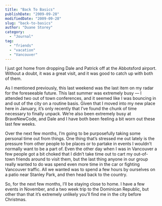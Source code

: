 ```yaml
---
title: "Back To Basics"
publishDate: "2009-09-28"
modifiedDate: "2009-09-28"
slug: "back-to-basics"
author: "Duane Storey"
category:
  - "Journal"
tag:
  - "friends"
  - "vacation"
  - "Vancouver"
---
```


I just got home from dropping Dale and Patrick off at the Abbotsford airport. Without a doubt, it was a great visit, and it was good to catch up with both of them.

As I mentioned previously, this last weekend was the last item on my radar for the foreseeable future. This last summer was extremely busy — I attended two out of town conferences, and it seemed like I was bouncing in and out of the city on a routine basis. Given that I moved into my new place here in January, it’s only recently that I’ve found the chunk of time necessary to finally unpack. We’re also been extremely busy at BraveNewCode, and Dale and I have both been feeling a bit worn out these last few weeks.

Over the next few months, I’m going to be purposefully taking some personal time out from things. One thing that’s stressed me out lately is the pressure from other people to be places or to partake in events I wouldn’t normally want to be a part of. Even the other day when I was in Vancouver a few people got a bit choked that I didn’t take time out to cart my out-of-town friends around to visit them, but the last thing anyone in our group really wanted to do was spend even more time in the car or fighting Vancouver traffic. All we wanted was to spend a few hours by ourselves on a patio near Stanley Park, and then head back to the country.

So, for the next few months, I’ll be staying close to home. I have a few events in November, and a two week trip to the Dominican Republic, but other than that it’s extremely unlikely you’ll find me in the city before Christmas.